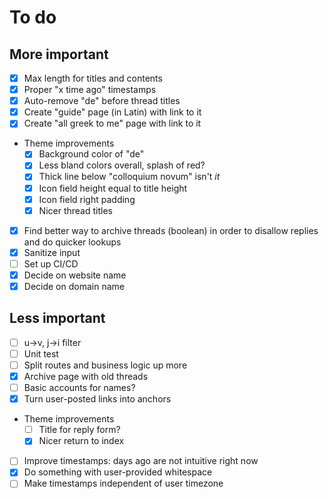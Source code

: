 # To do

## More important
- [x] Max length for titles and contents
- [x] Proper "x time ago" timestamps
- [x] Auto-remove "de" before thread titles
- [x] Create "guide" page (in Latin) with link to it
- [x] Create "all greek to me" page with link to it
- Theme improvements
  - [x] Background color of "de"
  - [x] Less bland colors overall, splash of red?
  - [x] Thick line below "colloquium novum" isn't _it_
  - [x] Icon field height equal to title height
  - [x] Icon field right padding
  - [x] Nicer thread titles
- [x] Find better way to archive threads (boolean) in order to disallow replies and do quicker lookups
- [x] Sanitize input
- [ ] Set up CI/CD
- [x] Decide on website name
- [x] Decide on domain name

## Less important
- [ ] u->v, j->i filter
- [ ] Unit test
- [ ] Split routes and business logic up more
- [x] Archive page with old threads
- [ ] Basic accounts for names?
- [x] Turn user-posted links into anchors
- Theme improvements
  - [ ] Title for reply form?
  - [x] Nicer return to index
- [ ] Improve timestamps: days ago are not intuitive right now
- [x] Do something with user-provided whitespace
- [ ] Make timestamps independent of user timezone
